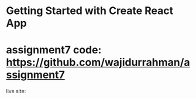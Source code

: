 # Getting Started with Create React App
# assignment7 code: https://github.com/wajidurrahman/assignment7
live site:
